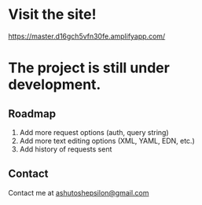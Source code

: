 # Visit the site!

https://master.d16gch5vfn30fe.amplifyapp.com/

# The project is still under development. 
## Roadmap
1. Add more request options (auth, query string)
2. Add more text editing options (XML, YAML, EDN, etc.)
3. Add history of requests sent

## Contact
Contact me at ashutoshepsilon@gmail.com
